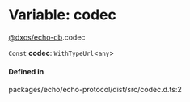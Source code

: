 # Variable: codec

[@dxos/echo-db](../modules/dxos_echo_db.md).codec

 `Const` **codec**: `WithTypeUrl`<`any`\>

#### Defined in

packages/echo/echo-protocol/dist/src/codec.d.ts:2

